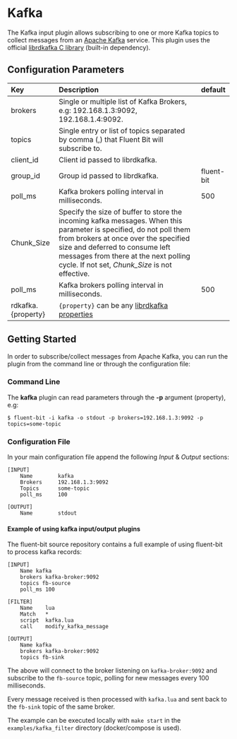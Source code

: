 # Kafka

The Kafka input plugin allows subscribing to one or more Kafka topics to collect messages from an [Apache Kafka](https://kafka.apache.org/) service.
This plugin uses the official [librdkafka C library](https://github.com/edenhill/librdkafka) \(built-in dependency\).

## Configuration Parameters

| Key | Description | default |
| :--- | :--- | :--- |
| brokers | Single or multiple list of Kafka Brokers, e.g: 192.168.1.3:9092, 192.168.1.4:9092. |  |
| topics | Single entry or list of topics separated by comma \(,\) that Fluent Bit will subscribe to. |  |
| client\_id | Client id passed to librdkafka. | |
| group\_id | Group id passed to librdkafka. | fluent-bit |
| poll\_ms | Kafka brokers polling interval in milliseconds. | 500 |
| Chunk\_Size  | Specify the size of buffer to store the incoming kafka messages. When this parameter is specified, do not poll them from brokers at once over the specified size and deferred to consume left messages from there at the next polling cycle. If not set, _Chunk\_Size_ is not effective. | |
| poll\_ms | Kafka brokers polling interval in milliseconds. | 500 |
| rdkafka.{property} | `{property}` can be any [librdkafka properties](https://github.com/edenhill/librdkafka/blob/master/CONFIGURATION.md) |  |

## Getting Started

In order to subscribe/collect messages from Apache Kafka, you can run the plugin from the command line or through the configuration file:

### Command Line

The **kafka** plugin can read parameters through the **-p** argument \(property\), e.g:

```text
$ fluent-bit -i kafka -o stdout -p brokers=192.168.1.3:9092 -p topics=some-topic
```

### Configuration File

In your main configuration file append the following _Input_ & _Output_ sections:

```text
[INPUT]
    Name        kafka
    Brokers     192.168.1.3:9092
    Topics      some-topic
    poll_ms     100

[OUTPUT]
    Name        stdout
```

#### Example of using kafka input/output plugins

The fluent-bit source repository contains a full example of using fluent-bit to process kafka records: 

```text
[INPUT]
    Name kafka
    brokers kafka-broker:9092
    topics fb-source
    poll_ms 100

[FILTER]
    Name    lua
    Match   *
    script  kafka.lua
    call    modify_kafka_message

[OUTPUT]
    Name kafka
    brokers kafka-broker:9092
    topics fb-sink
```

The above will connect to the broker listening on `kafka-broker:9092` and subscribe to the `fb-source` topic, polling for new messages every 100 milliseconds.

Every message received is then processed with `kafka.lua` and sent back to the `fb-sink` topic of the same broker.

The example can be executed locally with `make start` in the `examples/kafka_filter` directory (docker/compose is used).
